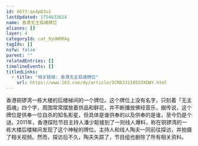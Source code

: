 ```yaml
---
id: 0673-qx4p83u1
lastUpdated: 1754633624
name: 香港无主孤魂牌位
aliases: []
layer: 4
categoryId: cat_9yUWRRAg
tagIds: []
nsfw: false
parent: ""
relatedEntries: []
timelineEvents: []
titledLinks:
  - title: "相关链接: 香港无主孤魂牌位"
    url: https://www.163.com/dy/article/ICMA331I0553XDWY.html
---
```


香港铜锣湾一栋大楼的后楼梯间的一个牌位。这个牌位上没有名字，只刻着「无主孤魂」四个字，周围常常摆放着供品和鲜花，并不断播放佛经音乐，据传说，这个牌位是供奉一位自杀的知名影星，但具体是谁供奉的以及供奉的是谁，至今仍是个谜。2011年，香港探险节目主持人潘少聪接到了一则线人爆料，称在铜锣湾的一栋大楼后楼梯间发现了这个神秘的牌位。主持人和线人陶夫一同前往探访，并拍摄了相关视频。然而，探访后不久，陶夫失踪了，节目组也删除了所有相关资料。